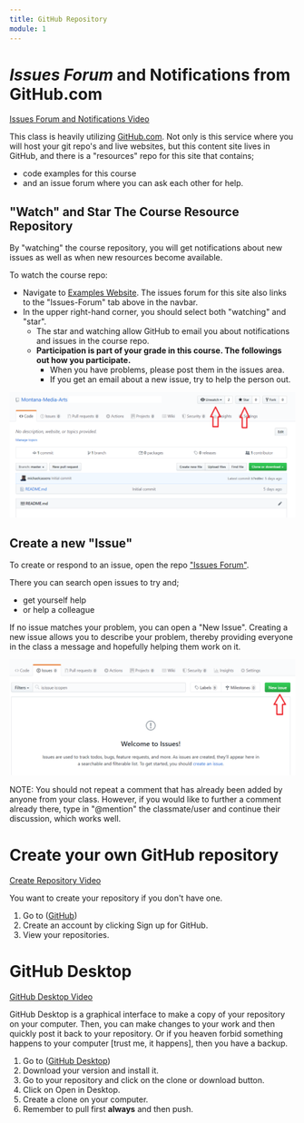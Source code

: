 ```yaml
---
title: GitHub Repository
module: 1
---
```


<!--# Get a clone on your local Machine-->

# _Issues Forum_ and Notifications from GitHub.com

<a href="//www.youtube.com/embed/jmwObsKJ3A4" data-lity>Issues Forum and Notifications Video</a>

This class is heavily utilizing [GitHub.com](https://github.com). Not only is this service where you will host your git repo's and live websites, but this content site lives in GitHub, and there is a "resources" repo for this site that contains;

- code examples for this course
- and an issue forum where you can ask each other for help.


## "Watch" and Star The Course Resource Repository

By "watching" the course repository, you will get notifications about new issues as well as when new resources become available.

To watch the course repo:

- Navigate to [Examples Website](https://github.com/Montana-Media-Arts/120_CreativeCoding1-Fall2020-Samples/). The issues forum for this site also links to the "Issues-Forum" tab above in the navbar.
- In the upper right-hand corner, you should select both "watching" and "star".
    - The star and watching allow GitHub to email you about notifications and issues in the course repo.
    - **Participation is part of your grade in this course. The followings out how you participate.**
        - When you have problems, please post them in the issues area.
        - If you get an email about a new issue, try to help the person out.


![Follow and Star Repositories on GitHub.com](../imgs/watch_star_CC.png)

## Create a new "Issue"

To create or respond to an issue, open the repo ["Issues Forum"](https://github.com/Montana-Media-Arts/120_CreativeCoding1-Fall2020-Samples/issues).

There you can search open issues to try and;

- get yourself help
- or help a colleague

If no issue matches your problem, you can open a "New Issue". Creating a new issue allows you to describe your problem, thereby providing everyone in the class a message and hopefully helping them work on it.

![New Issue button](../imgs/new_issue_CC.png)

NOTE: You should not repeat a comment that has already been added by anyone from your class. However, if you would like to further a comment already there, type in "@mention" the classmate/user and continue their discussion, which works well.


# Create your own GitHub repository

<a href="//www.youtube.com/embed/FV4j1YkNSlo" data-lity>Create Repository Video</a>

You want to create your repository if you don't have one. 
1. Go to ([GitHub](https://github.com))
2. Create an account by clicking Sign up for GitHub.
3. View your repositories.

# GitHub Desktop

<a href="//www.youtube.com/embed/kNPGX-YDvw8" data-lity>GitHub Desktop Video</a>

GitHub Desktop is a graphical interface to make a copy of your repository on your computer.  Then, you can make changes to your work and then quickly post it back to your repository.  Or if you heaven forbid something happens to your computer [trust me, it happens], then you have a backup.

1. Go to ([GitHub Desktop](https://desktop.github.com/))
2. Download your version and install it.
3. Go to your repository and click on the clone or download button. 
4. Click on Open in Desktop.
5. Create a clone on your computer.
6. Remember to pull first **always** and then push.